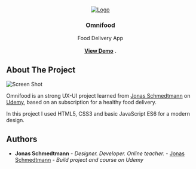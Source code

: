 <br/>
<p align="center">
  <a href="https://github.com//">
    <img src="https://i.ibb.co/gwd6d9h/SCR-20231031-scws-2.png" alt="Logo">
  </a>

  <h3 align="center">Omnifood</h3>

  <p align="center">
    Food Delivery App
    <br/>
    <br/>
    <a href="https://github.com//"><strong>View Demo</strong></a>
    .
  </p>
</p>



## About The Project

![Screen Shot](https://i.ibb.co/Mh2PytB/SCR-20231031-scws.png)

Omnifood is an strong UX-UI project learned from [Jonas Schmedtmann](https://codingheroes.io) on [Udemy](https://www.udemy.com/course/design-and-develop-a-killer-website-with-html5-and-css3/), based on an subscription for a healthy food delivery. 

In this project I used HTML5, CSS3 and basic JavaScript ES6 for a modern design.



## Authors

* **Jonas Schmedtmann** - *Designer. Developer. Online teacher.* - [Jonas Schmedtmann](https://github.com/jonasschmedtmann) - *Build project and course on Udemy*
